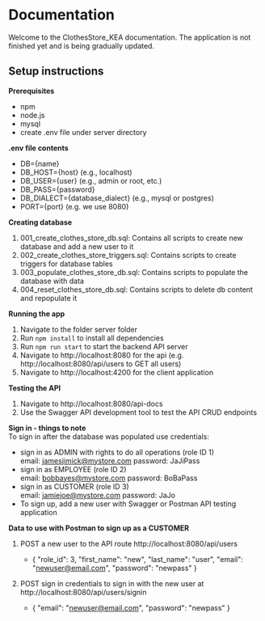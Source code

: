 # Documentation

Welcome to the ClothesStore_KEA documentation. The application is not finished yet and is being gradually updated.

## Setup instructions

**Prerequisites**
- npm
- node.js
- mysql
- create .env file under server directory

**.env file contents**
- DB={name}
- DB_HOST={host} (e.g., localhost)
- DB_USER={user} (e.g., admin or root, etc.)
- DB_PASS={password}
- DB_DIALECT={database_dialect} (e.g., mysql or postgres)
- PORT={port} (e.g. we use 8080)

**Creating database**
1. 001_create_clothes_store_db.sql: Contains all scripts to create new database and add a new user to it
2. 002_create_clothes_store_triggers.sql: Contains scripts to create triggers for database tables
3. 003_populate_clothes_store_db.sql: Contains scripts to populate the database with data
4. 004_reset_clothes_store_db.sql: Contains scripts to delete db content and repopulate it

**Running the app**
1. Navigate to the folder server folder
2. Run `npm install` to install all dependencies
3. Run `npm run start` to start the backend API server 
4. Navigate to http://localhost:8080 for the api (e.g. http://localhost:8080/api/users to GET all users)
5. Navigate to http://localhost:4200 for the client application

**Testing the API**
1. Navigate to http://localhost:8080/api-docs
2. Use the Swagger API development tool to test the API CRUD endpoints

**Sign in - things to note**\
To sign in after the database was populated use credentials:  
- sign in as ADMIN with rights to do all operations (role ID 1)\
    email: jamesjimick@mystore.com 
    password: JaJiPass
- sign in as EMPLOYEE (role ID 2)\
    email: bobbayes@mystore.com
    password: BoBaPass
- sign in as CUSTOMER (role ID 3)\
    email: jamiejoe@mystore.com
    password: JaJo
- To sign up, add a new user with Swagger or Postman API testing application

**Data to use with Postman to sign up as a CUSTOMER**
1. POST a new user to the API route http://localhost:8080/api/users
    - {
        "role_id": 3,
        "first_name": "new",
        "last_name": "user",
        "email": "newuser@email.com",
        "password": "newpass"
       }
    
2. POST sign in credentials to sign in with the new user at http://localhost:8080/api/users/signin
    - {
        "email": "newuser@email.com",
        "password": "newpass"
       }   
